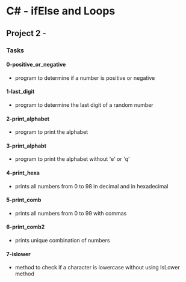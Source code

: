# C# - ifElse and Loops

## Project 2 -

### Tasks

#### 0-positive_or_negative

- program to determine if a number is positive or negative

#### 1-last_digit
  
- program to determine the last digit of a random number

#### 2-print_alphabet

- program to print the alphabet

#### 3-print_alphabt

- program to print the alphabet without 'e' or 'q'

#### 4-print_hexa

- prints all numbers from 0 to 98 in decimal and in hexadecimal

#### 5-print_comb

- prints all numbers from 0 to 99 with commas

#### 6-print_comb2

- prints unique combination of numbers

#### 7-islower

- method to check if a character is lowercase without using IsLower method
